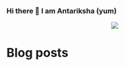 ### Hi there 👋  I am Antariksha (yum)

<p align="center"> 
  <img src="https://profile-counter.glitch.me/antriksh123/count.svg" />
</p>

# Blog posts
<!-- BLOG-POST-LIST:START -->
<!-- BLOG-POST-LIST:END -->
